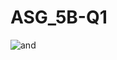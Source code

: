 # ASG_5B-Q1
![and](https://user-images.githubusercontent.com/74097958/137636080-b3035aae-bd7d-444b-b19a-3500d96412bd.png)
